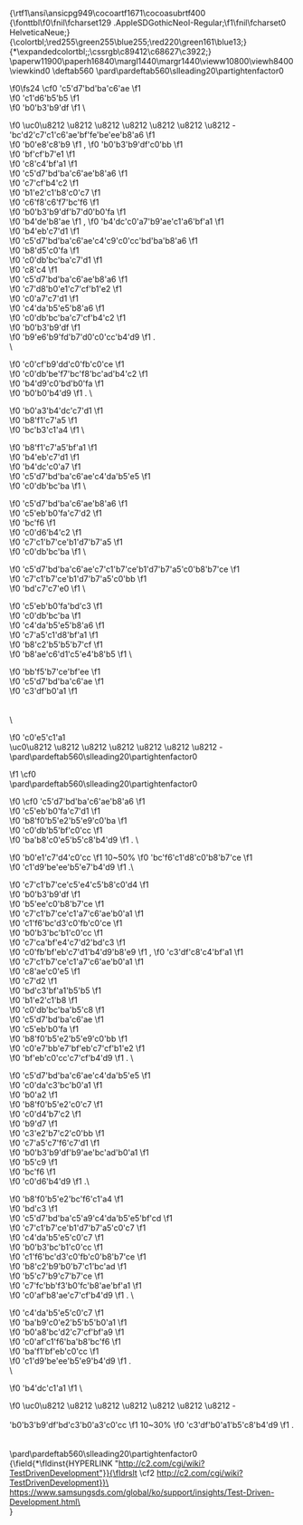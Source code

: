 {\rtf1\ansi\ansicpg949\cocoartf1671\cocoasubrtf400
{\fonttbl\f0\fnil\fcharset129 .AppleSDGothicNeoI-Regular;\f1\fnil\fcharset0 HelveticaNeue;}
{\colortbl;\red255\green255\blue255;\red220\green161\blue13;}
{\*\expandedcolortbl;;\cssrgb\c89412\c68627\c3922;}
\paperw11900\paperh16840\margl1440\margr1440\vieww10800\viewh8400\viewkind0
\deftab560
\pard\pardeftab560\slleading20\partightenfactor0

\f0\fs24 \cf0 \'c5\'d7\'bd\'ba\'c6\'ae
\f1  
\f0 \'c1\'d6\'b5\'b5
\f1  
\f0 \'b0\'b3\'b9\'df
\f1 \

\f0 \uc0\u8212 \u8212 \u8212 \u8212 \u8212 \u8212 \u8212 -\
\'bc\'d2\'c7\'c1\'c6\'ae\'bf\'fe\'be\'ee\'b8\'a6
\f1  
\f0 \'b0\'e8\'c8\'b9
\f1 , 
\f0 \'b0\'b3\'b9\'df\'c0\'bb
\f1  
\f0 \'bf\'cf\'b7\'e1
\f1  
\f0 \'c8\'c4\'bf\'a1
\f1  
\f0 \'c5\'d7\'bd\'ba\'c6\'ae\'b8\'a6
\f1  
\f0 \'c7\'cf\'b4\'c2
\f1  
\f0 \'b1\'e2\'c1\'b8\'c0\'c7
\f1  
\f0 \'c6\'f8\'c6\'f7\'bc\'f6
\f1  
\f0 \'b0\'b3\'b9\'df\'b7\'d0\'b0\'fa
\f1  
\f0 \'b4\'de\'b8\'ae
\f1 , 
\f0 \'b4\'dc\'c0\'a7\'b9\'ae\'c1\'a6\'bf\'a1
\f1  
\f0 \'b4\'eb\'c7\'d1
\f1  
\f0 \'c5\'d7\'bd\'ba\'c6\'ae\'c4\'c9\'c0\'cc\'bd\'ba\'b8\'a6
\f1  
\f0 \'b8\'d5\'c0\'fa
\f1  
\f0 \'c0\'db\'bc\'ba\'c7\'d1
\f1  
\f0 \'c8\'c4
\f1  
\f0 \'c5\'d7\'bd\'ba\'c6\'ae\'b8\'a6
\f1  
\f0 \'c7\'d8\'b0\'e1\'c7\'cf\'b1\'e2
\f1  
\f0 \'c0\'a7\'c7\'d1
\f1  
\f0 \'c4\'da\'b5\'e5\'b8\'a6
\f1  
\f0 \'c0\'db\'bc\'ba\'c7\'cf\'b4\'c2
\f1  
\f0 \'b0\'b3\'b9\'df
\f1  
\f0 \'b9\'e6\'b9\'fd\'b7\'d0\'c0\'cc\'b4\'d9
\f1 .\
\

\f0 \'c0\'cf\'b9\'dd\'c0\'fb\'c0\'ce
\f1  
\f0 \'c0\'db\'be\'f7\'bc\'f8\'bc\'ad\'b4\'c2
\f1  
\f0 \'b4\'d9\'c0\'bd\'b0\'fa
\f1  
\f0 \'b0\'b0\'b4\'d9
\f1 . \

\f0 \'b0\'a3\'b4\'dc\'c7\'d1
\f1  
\f0 \'b8\'f1\'c7\'a5
\f1  
\f0 \'bc\'b3\'c1\'a4
\f1 \

\f0 \'b8\'f1\'c7\'a5\'bf\'a1
\f1  
\f0 \'b4\'eb\'c7\'d1
\f1  
\f0 \'b4\'dc\'c0\'a7
\f1  
\f0 \'c5\'d7\'bd\'ba\'c6\'ae\'c4\'da\'b5\'e5
\f1  
\f0 \'c0\'db\'bc\'ba
\f1 \

\f0 \'c5\'d7\'bd\'ba\'c6\'ae\'b8\'a6
\f1  
\f0 \'c5\'eb\'b0\'fa\'c7\'d2
\f1  
\f0 \'bc\'f6
\f1  
\f0 \'c0\'d6\'b4\'c2
\f1  
\f0 \'c7\'c1\'b7\'ce\'b1\'d7\'b7\'a5
\f1  
\f0 \'c0\'db\'bc\'ba
\f1 \

\f0 \'c5\'d7\'bd\'ba\'c6\'ae\'c7\'c1\'b7\'ce\'b1\'d7\'b7\'a5\'c0\'b8\'b7\'ce
\f1  
\f0 \'c7\'c1\'b7\'ce\'b1\'d7\'b7\'a5\'c0\'bb
\f1  
\f0 \'bd\'c7\'c7\'e0
\f1 \

\f0 \'c5\'eb\'b0\'fa\'bd\'c3
\f1  
\f0 \'c0\'db\'bc\'ba
\f1  
\f0 \'c4\'da\'b5\'e5\'b8\'a6
\f1  
\f0 \'c7\'a5\'c1\'d8\'bf\'a1
\f1  
\f0 \'b8\'c2\'b5\'b5\'b7\'cf
\f1  
\f0 \'b8\'ae\'c6\'d1\'c5\'e4\'b8\'b5
\f1 \

\f0 \'bb\'f5\'b7\'ce\'bf\'ee
\f1  
\f0 \'c5\'d7\'bd\'ba\'c6\'ae
\f1  
\f0 \'c3\'df\'b0\'a1
\f1 \
\
\
\

\f0 \'c0\'e5\'c1\'a1\
\uc0\u8212 \u8212 \u8212 \u8212 \u8212 \u8212 \u8212 -\
\pard\pardeftab560\slleading20\partightenfactor0

\f1 \cf0 \
\pard\pardeftab560\slleading20\partightenfactor0

\f0 \cf0 \'c5\'d7\'bd\'ba\'c6\'ae\'b8\'a6
\f1  
\f0 \'c5\'eb\'b0\'fa\'c7\'d1
\f1  
\f0 \'b8\'f0\'b5\'e2\'b5\'e9\'c0\'ba
\f1  
\f0 \'c0\'db\'b5\'bf\'c0\'cc
\f1  
\f0 \'ba\'b8\'c0\'e5\'b5\'c8\'b4\'d9
\f1 . \

\f0 \'b0\'e1\'c7\'d4\'c0\'cc
\f1  10~50% 
\f0 \'bc\'f6\'c1\'d8\'c0\'b8\'b7\'ce
\f1  
\f0 \'c1\'d9\'be\'ee\'b5\'e7\'b4\'d9
\f1 .\

\f0 \'c7\'c1\'b7\'ce\'c5\'e4\'c5\'b8\'c0\'d4
\f1  
\f0 \'b0\'b3\'b9\'df
\f1  
\f0 \'b5\'ee\'c0\'b8\'b7\'ce
\f1  
\f0 \'c7\'c1\'b7\'ce\'c1\'a7\'c6\'ae\'b0\'a1
\f1  
\f0 \'c1\'f6\'bc\'d3\'c0\'fb\'c0\'ce
\f1  
\f0 \'b0\'b3\'bc\'b1\'c0\'cc
\f1  
\f0 \'c7\'ca\'bf\'e4\'c7\'d2\'bd\'c3
\f1  
\f0 \'c0\'fb\'bf\'eb\'c7\'d1\'b4\'d9\'b8\'e9
\f1 , 
\f0 \'c3\'df\'c8\'c4\'bf\'a1
\f1  
\f0 \'c7\'c1\'b7\'ce\'c1\'a7\'c6\'ae\'b0\'a1
\f1  
\f0 \'c8\'ae\'c0\'e5
\f1  
\f0 \'c7\'d2
\f1  
\f0 \'bd\'c3\'bf\'a1\'b5\'b5
\f1  
\f0 \'b1\'e2\'c1\'b8
\f1  
\f0 \'c0\'db\'bc\'ba\'b5\'c8
\f1  
\f0 \'c5\'d7\'bd\'ba\'c6\'ae
\f1  
\f0 \'c5\'eb\'b0\'fa
\f1  
\f0 \'b8\'f0\'b5\'e2\'b5\'e9\'c0\'bb
\f1  
\f0 \'c0\'e7\'bb\'e7\'bf\'eb\'c7\'cf\'b1\'e2
\f1  
\f0 \'bf\'eb\'c0\'cc\'c7\'cf\'b4\'d9
\f1 .  \

\f0 \'c5\'d7\'bd\'ba\'c6\'ae\'c4\'da\'b5\'e5
\f1  
\f0 \'c0\'da\'c3\'bc\'b0\'a1
\f1  
\f0 \'b0\'a2
\f1  
\f0 \'b8\'f0\'b5\'e2\'c0\'c7
\f1  
\f0 \'c0\'d4\'b7\'c2
\f1  
\f0 \'b9\'d7
\f1  
\f0 \'c3\'e2\'b7\'c2\'c0\'bb
\f1  
\f0 \'c7\'a5\'c7\'f6\'c7\'d1
\f1  
\f0 \'b0\'b3\'b9\'df\'b9\'ae\'bc\'ad\'b0\'a1
\f1  
\f0 \'b5\'c9
\f1  
\f0 \'bc\'f6
\f1  
\f0 \'c0\'d6\'b4\'d9
\f1 .\

\f0 \'b8\'f0\'b5\'e2\'bc\'f6\'c1\'a4
\f1  
\f0 \'bd\'c3
\f1  
\f0 \'c5\'d7\'bd\'ba\'c5\'a9\'c4\'da\'b5\'e5\'bf\'cd
\f1  
\f0 \'c7\'c1\'b7\'ce\'b1\'d7\'b7\'a5\'c0\'c7
\f1  
\f0 \'c4\'da\'b5\'e5\'c0\'c7
\f1  
\f0 \'b0\'b3\'bc\'b1\'c0\'cc
\f1  
\f0 \'c1\'f6\'bc\'d3\'c0\'fb\'c0\'b8\'b7\'ce
\f1  
\f0 \'b8\'c2\'b9\'b0\'b7\'c1\'bc\'ad
\f1  
\f0 \'b5\'c7\'b9\'c7\'b7\'ce
\f1  
\f0 \'c7\'fc\'bb\'f3\'b0\'fc\'b8\'ae\'bf\'a1
\f1  
\f0 \'c0\'af\'b8\'ae\'c7\'cf\'b4\'d9
\f1 .   \

\f0 \'c4\'da\'b5\'e5\'c0\'c7
\f1  
\f0 \'ba\'b9\'c0\'e2\'b5\'b5\'b0\'a1
\f1  
\f0 \'b0\'a8\'bc\'d2\'c7\'cf\'bf\'a9
\f1  
\f0 \'c0\'af\'c1\'f6\'ba\'b8\'bc\'f6
\f1  
\f0 \'ba\'f1\'bf\'eb\'c0\'cc
\f1  
\f0 \'c1\'d9\'be\'ee\'b5\'e9\'b4\'d9
\f1 .\
\

\f0 \'b4\'dc\'c1\'a1
\f1 \

\f0 \uc0\u8212 \u8212 \u8212 \u8212 \u8212 \u8212 \u8212 -\
\
\'b0\'b3\'b9\'df\'bd\'c3\'b0\'a3\'c0\'cc
\f1  10~30% 
\f0 \'c3\'df\'b0\'a1\'b5\'c8\'b4\'d9
\f1 .\
\
 \
\pard\pardeftab560\slleading20\partightenfactor0
{\field{\*\fldinst{HYPERLINK "http://c2.com/cgi/wiki?TestDrivenDevelopment"}}{\fldrslt \cf2 http://c2.com/cgi/wiki?TestDrivenDevelopment}}\
\
https://www.samsungsds.com/global/ko/support/insights/Test-Driven-Development.html\
\
}